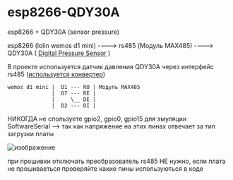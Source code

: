 # esp8266-QDY30A
esp8266 + QDY30A (sensor pressure)

esp8266 (lolin wemos d1 mini) ----> rs485 (Модуль MAX485) ----> QDY30A ( [Digital Pressure Sensor](https://aliexpress.ru/item/1005002355626150.html?sku_id=12000020268077913) )

В проекте используется датчик давления QDY30A
через интерфейс rs485 ([используется конвертер](https://aliexpress.ru/item/32848344535.html?sku_id=65155011742&spm=a2g0o.search.0.0.3f4b15cdODkTN7)) 

    wemos d1 mini |  D1 --- RO | Модуль MAX485 
                  |  D7 --- RE | 
                  |     \__ DE | 
                  |  D2 --- DI | 


НИКОГДА не спользуете gpio2, gpio0, gpio15 для эмуляции  SoftwareSerial --> так как напряжение на этих пинах отвечает за тип загрузки платы
 
![изображение](https://user-images.githubusercontent.com/104571006/185757983-ad783d9d-1677-49b4-88fd-dfd6af976ee0.png)

при прошивки отключать преобразователь rs485 НЕ нужно, если плата не прошиваеться проверяйте какие пины используються в коде
